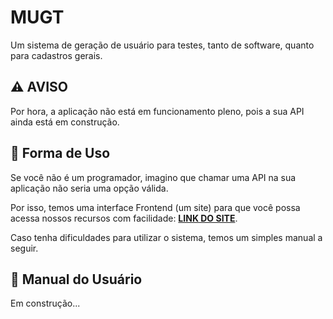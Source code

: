 # MUGT
Um sistema de geração de usuário para testes, tanto de software, quanto para cadastros gerais.

## ⚠️ AVISO
Por hora, a aplicação não está em funcionamento pleno, pois a sua API ainda está em construção.

## 📌 Forma de Uso
Se você não é um programador, imagino que chamar uma API na sua aplicação não seria uma opção válida.

Por isso, temos uma interface Frontend (um site) para que você possa acessa nossos recursos com facilidade: [**LINK DO SITE**](https://wesleytelesbenette.github.io/MUGT/).

Caso tenha dificuldades para utilizar o sistema, temos um simples manual a seguir.

## 📖 Manual do Usuário
Em construção...
